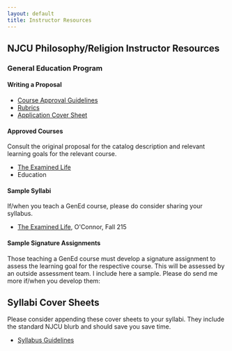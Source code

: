 ```yaml
---
layout: default
title: Instructor Resources
---
```


## NJCU Philosophy/Religion Instructor Resources


### General Education Program

#### Writing a Proposal 

+ [Course Approval Guidelines](Guide.pdf)
+ [Rubrics](Rubrics)
+ [Application Cover Sheet](app.pdf)




#### Approved Courses

Consult the original proposal for the catalog description and relevant learning goals for the relevant course. 

+ [The Examined Life](Examined.pdf)
+ Education

#### Sample Syllabi

If/when you teach a GenEd course, please do consider sharing your syllabus.

+ [The Examined Life](Link), O'Connor, Fall 215 




#### Sample Signature Assignments

Those teaching a GenEd  course must develop a signature assignment to assess the learning goal for the respective course. This will be assessed by an outside assessment team. I include here a sample. Please do send me more if/when you develop them: 





## Syllabi Cover Sheets

Please consider appending these cover sheets to your syllabi. They include the standard NJCU blurb and should save you save time. 



+ [Syllabus Guidelines](syllabusguidelines.pdf)

